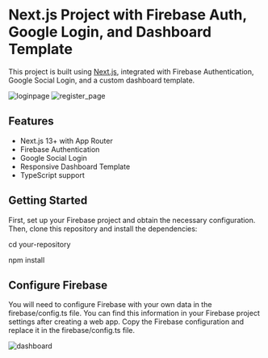 # Next.js Project with Firebase Auth, Google Login, and Dashboard Template

This project is built using [Next.js](https://nextjs.org), integrated with Firebase Authentication, Google Social Login, and a custom dashboard template.

![loginpage](https://github.com/user-attachments/assets/df377ee1-9153-4c2f-a384-245ba12f7078)
![register_page](https://github.com/user-attachments/assets/a31f34ff-5d00-4718-b3c3-02519a105cab)

## Features

- Next.js 13+ with App Router
- Firebase Authentication
- Google Social Login
- Responsive Dashboard Template
- TypeScript support

## Getting Started

First, set up your Firebase project and obtain the necessary configuration. Then, clone this repository and install the dependencies:

cd your-repository

npm install

## Configure Firebase
You will need to configure Firebase with your own data in the firebase/config.ts file. You can find this information in your Firebase project settings after creating a web app. Copy the Firebase configuration and replace it in the firebase/config.ts file.

![dashboard](https://github.com/user-attachments/assets/e2f7401b-2b62-45be-aee9-335cf56c3538)
